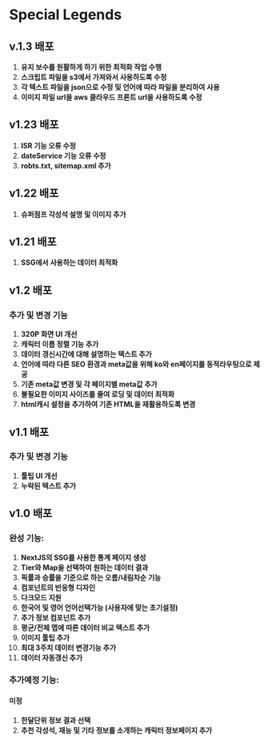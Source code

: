 # Special Legends

## v.1.3 배포

1. **유지 보수를 원활하게 하기 위한 최적화 작업 수행**
2. **스크립트 파일을 s3에서 가져와서 사용하도록 수정**
3. **각 텍스트 파일을 json으로 수정 및 언어에 따라 파일을 분리하여 사용**
4. **이미지 파일 url을 aws 클라우드 프론트 url을 사용하도록 수정**

## v1.23 배포

1. **ISR 기능 오류 수정**
2. **dateService 기능 오류 수정**
3. **robts.txt, sitemap.xml 추가**

## v1.22 배포

1. **슈퍼점프 각성석 설명 및 이미지 추가**

## v1.21 배포

1. **SSG에서 사용하는 데이터 최적화**

## v1.2 배포

### 추가 및 변경 기능

1. **320P 화면 UI 개선**
2. **캐릭터 이름 정렬 기능 추가**
3. **데이터 갱신시간에 대해 설명하는 텍스트 추가**
4. **언어에 따라 다른 SEO 환경과 meta값을 위해 ko와 en페이지를 동적라우팅으로 제공**
5. **기존 meta값 변경 및 각 페이지별 meta값 추가**
6. **불필요한 이미지 사이즈를 줄여 로딩 및 데이터 최적화**
7. **html캐시 설정을 추가하여 기존 HTML을 재활용하도록 변경**

## v1.1 배포

### 추가 및 변경 기능

1. **툴팁 UI 개선**
2. **누락된 텍스트 추가**

## v1.0 배포

### 완성 기능:

1. **NextJS의 SSG를 사용한 통계 페이지 생성**
2. **Tier와 Map을 선택하여 원하는 데이터 결과**
3. **픽률과 승률을 기준으로 하는 오름/내림차순 기능**
4. **컴포넌트의 반응형 디자인**
5. **다크모드 지원**
6. **한국어 및 영어 언어선택가능 (사용자에 맞는 초기설정)**
7. **추가 정보 컴포넌트 추가**
8. **평균/전체 맵에 따른 데이터 비교 텍스트 추가**
9. **이미지 툴팁 추가**
10. **최대 3주치 데이터 변경기능 추가**
11. **데이터 자동갱신 추가**

### 추가예정 기능:

#### 미정

1. **한달단위 정보 결과 선택**
2. **추천 각성석, 재능 및 기타 정보를 소개하는 캐릭터 정보페이지 추가**
